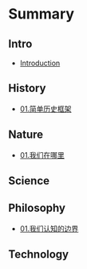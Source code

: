 # Summary

## Intro

* [Introduction](README.md)

## History

* [01.简单历史框架](history/wo-men-de-li-shi-kuang-jia.md)

## Nature

* [01.我们在哪里](nature/01wo-men-zai-na-li.md)

## Science

## Philosophy

* [01.我们认知的边界](philosophy/01wo-men-ren-zhi-de-bian-jie.md)

## Technology

